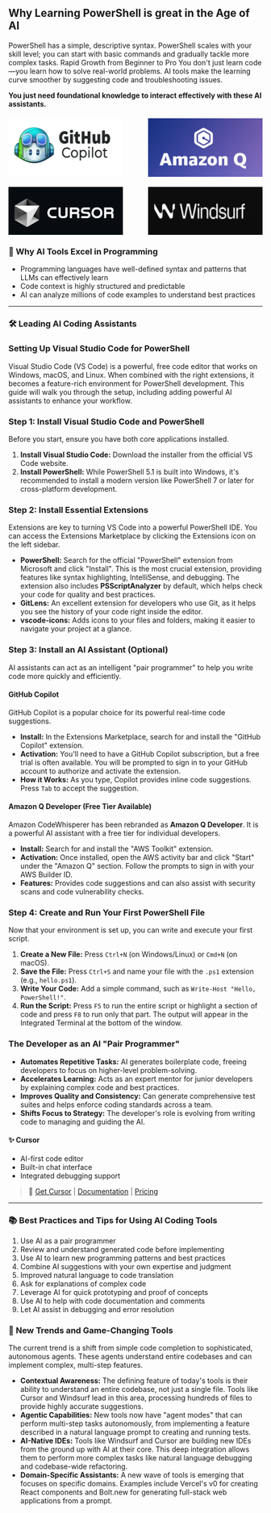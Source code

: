 ## Why Learning PowerShell is great in the Age of AI

PowerShell has a simple, descriptive syntax.
PowerShell scales with your skill level; you can start with basic commands and gradually tackle more complex tasks.
Rapid Growth from Beginner to Pro
You don't just learn code—you learn how to solve real-world problems.
AI tools make the learning curve smoother by suggesting code and troubleshooting issues.

**You just need foundational knowledge to interact effectively with these AI assistants.**


<div style="display: flex; flex-wrap: wrap; justify-content: space-between; gap: 20px; margin: 20px 0;">
  <img src="intro/tools/images/copilot.png" alt="GitHub Copilot" style="width: 45%; height: auto;">
  <img src="intro/tools/images/amazonq.png" alt="Amazon Q" style="width: 45%; height: auto;">
  <img src="intro/tools/images/cursor.png" alt="Cursor" style="width: 45%; height: auto;">
  <img src="intro/tools/images/windsufr.png" alt="Windsurf" style="width: 45%; height: auto;">
</div>

### 🎯 Why AI Tools Excel in Programming
- Programming languages have well-defined syntax and patterns that LLMs can effectively learn
- Code context is highly structured and predictable
- AI can analyze millions of code examples to understand best practices

---

### 🛠️ Leading AI Coding Assistants

### **Setting Up Visual Studio Code for PowerShell**

Visual Studio Code (VS Code) is a powerful, free code editor that works on Windows, macOS, and Linux. When combined with the right extensions, it becomes a feature-rich environment for PowerShell development. This guide will walk you through the setup, including adding powerful AI assistants to enhance your workflow.

### Step 1: Install Visual Studio Code and PowerShell

Before you start, ensure you have both core applications installed.

1.  **Install Visual Studio Code:** Download the installer from the official VS Code website.
2.  **Install PowerShell:** While PowerShell 5.1 is built into Windows, it's recommended to install a modern version like PowerShell 7 or later for cross-platform development.

### Step 2: Install Essential Extensions

Extensions are key to turning VS Code into a powerful PowerShell IDE. You can access the Extensions Marketplace by clicking the Extensions icon on the left sidebar.

* **PowerShell:** Search for the official "PowerShell" extension from Microsoft and click "Install". This is the most crucial extension, providing features like syntax highlighting, IntelliSense, and debugging. The extension also includes **PSScriptAnalyzer** by default, which helps check your code for quality and best practices.
* **GitLens:** An excellent extension for developers who use Git, as it helps you see the history of your code right inside the editor.
* **vscode-icons:** Adds icons to your files and folders, making it easier to navigate your project at a glance.

### Step 3: Install an AI Assistant (Optional)

AI assistants can act as an intelligent "pair programmer" to help you write code more quickly and efficiently.

#### **GitHub Copilot**

GitHub Copilot is a popular choice for its powerful real-time code suggestions.

* **Install:** In the Extensions Marketplace, search for and install the "GitHub Copilot" extension.
* **Activation:** You'll need to have a GitHub Copilot subscription, but a free trial is often available. You will be prompted to sign in to your GitHub account to authorize and activate the extension.
* **How it Works:** As you type, Copilot provides inline code suggestions. Press `Tab` to accept the suggestion.

#### **Amazon Q Developer (Free Tier Available)**

Amazon CodeWhisperer has been rebranded as **Amazon Q Developer**. It is a powerful AI assistant with a free tier for individual developers.

* **Install:** Search for and install the "AWS Toolkit" extension.
* **Activation:** Once installed, open the AWS activity bar and click "Start" under the "Amazon Q" section. Follow the prompts to sign in with your AWS Builder ID.
* **Features:** Provides code suggestions and can also assist with security scans and code vulnerability checks.



### Step 4: Create and Run Your First PowerShell File

Now that your environment is set up, you can write and execute your first script.

1.  **Create a New File:** Press `Ctrl+N` (on Windows/Linux) or `Cmd+N` (on macOS).
2.  **Save the File:** Press `Ctrl+S` and name your file with the `.ps1` extension (e.g., `hello.ps1`).
3.  **Write Your Code:** Add a simple command, such as `Write-Host "Hello, PowerShell!"`.
4.  **Run the Script:** Press `F5` to run the entire script or highlight a section of code and press `F8` to run only that part. The output will appear in the Integrated Terminal at the bottom of the window.

### The Developer as an AI "Pair Programmer"

* **Automates Repetitive Tasks:** AI generates boilerplate code, freeing developers to focus on higher-level problem-solving.
* **Accelerates Learning:** Acts as an expert mentor for junior developers by explaining complex code and best practices.
* **Improves Quality and Consistency:** Can generate comprehensive test suites and helps enforce coding standards across a team.
* **Shifts Focus to Strategy:** The developer's role is evolving from writing code to managing and guiding the AI.


#### ✨ Cursor
- AI-first code editor
- Built-in chat interface
- Integrated debugging support

> 🔗 [Get Cursor](https://cursor.sh/) | [Documentation](https://cursor.sh/docs) | [Pricing](https://cursor.sh/pricing)

---

### 📚 Best Practices and Tips for Using AI Coding Tools
1. Use AI as a pair programmer
2. Review and understand generated code before implementing
3. Use AI to learn new programming patterns and best practices
4. Combine AI suggestions with your own expertise and judgment
5. Improved natural language to code translation 
6. Ask for explanations of complex code
7. Leverage AI for quick prototyping and proof of concepts
8. Use AI to help with code documentation and comments
9. Let AI assist in debugging and error resolution



### 🚀 New Trends and Game-Changing Tools

The current trend is a shift from simple code completion to sophisticated, autonomous agents. These agents understand entire codebases and can implement complex, multi-step features.

* **Contextual Awareness:** The defining feature of today's tools is their ability to understand an entire codebase, not just a single file. Tools like Cursor and Windsurf lead in this area, processing hundreds of files to provide highly accurate suggestions.
* **Agentic Capabilities:** New tools now have "agent modes" that can perform multi-step tasks autonomously, from implementing a feature described in a natural language prompt to creating and running tests.
* **AI-Native IDEs:** Tools like Windsurf and Cursor are building new IDEs from the ground up with AI at their core. This deep integration allows them to perform more complex tasks like natural language debugging and codebase-wide refactoring.
* **Domain-Specific Assistants:** A new wave of tools is emerging that focuses on specific domains. Examples include Vercel's v0 for creating React components and Bolt.new for generating full-stack web applications from a prompt.

